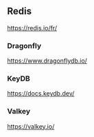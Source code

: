 ## Redis
https://redis.io/fr/

### Dragonfly
https://www.dragonflydb.io/

### KeyDB
https://docs.keydb.dev/

### Valkey
https://valkey.io/
